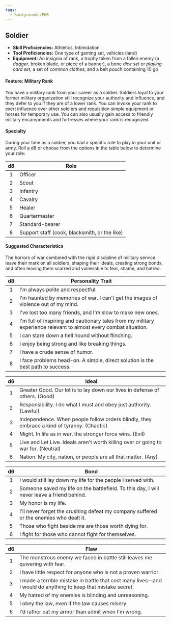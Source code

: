 ```yaml
---
tags:
  - Backgrounds/PHB
---
```


## Soldier

- **Skill Proficiencies:** Athletics, Intimidation
- **Tool Proficiencies:** One type of gaming set, vehicles (land)
- **Equipment:** An insignia of rank, a trophy taken from a fallen enemy (a *dagger*, broken blade, or piece of a banner), a bone *dice set* or *playing card set*, a set of *common clothes*, and a belt *pouch* containing 10 gp

#### Feature: Military Rank

You have a military rank from your career as a soldier. Soldiers loyal to your former military organization still recognize your authority and influence, and they defer to you if they are of a lower rank. You can invoke your rank to exert influence over other soldiers and requisition simple equipment or horses for temporary use. You can also usually gain access to friendly military encampments and fortresses where your rank is recognized.

#### Specialty

During your time as a soldier, you had a specific role to play in your unit or army. Roll a d8 or choose from the options in the table below to determine your role:

|  d8 | Role                                          |
|:---:|-----------------------------------------------|
|  1  | Officer                                       |
|  2  | Scout                                         |
|  3  | Infantry                                      |
|  4  | Cavalry                                       |
|  5  | Healer                                        |
|  6  | Quartermaster                                 |
|  7  | Standard-bearer                               |
|  8  | Support staff (cook, blacksmith, or the like) |

#### Suggested Characteristics

The horrors of war combined with the rigid discipline of military service leave their mark on all soldiers, shaping their ideals, creating strong bonds, and often leaving them scarred and vulnerable to fear, shame, and hatred.

|  d8 | Personality Trait                                                                                                 |
|:---:|-------------------------------------------------------------------------------------------------------------------|
|  1  | I'm always polite and respectful.                                                                                 |
|  2  | I'm haunted by memories of war. I can't get the images of violence out of my mind.                                |
|  3  | I've lost too many friends, and I'm slow to make new ones.                                                        |
|  4  | I'm full of inspiring and cautionary tales from my military experience relevant to almost every combat situation. |
|  5  | I can stare down a hell hound without flinching.                                                                  |
|  6  | I enjoy being strong and like breaking things.                                                                    |
|  7  | I have a crude sense of humor.                                                                                    |
|  8  | I face problems head-on. A simple, direct solution is the best path to success.                                   |

|  d6 | Ideal                                                                                      |
|:---:|--------------------------------------------------------------------------------------------|
|  1  | Greater Good. Our lot is to lay down our lives in defense of others. (Good)                |
|  2  | Responsibility. I do what I must and obey just authority. (Lawful)                         |
|  3  | Independence. When people follow orders blindly, they embrace a kind of tyranny. (Chaotic) |
|  4  | Might. In life as in war, the stronger force wins. (Evil)                                  |
|  5  | Live and Let Live. Ideals aren't worth killing over or going to war for. (Neutral)         |
|  6  | Nation. My city, nation, or people are all that matter. (Any)                              |

|  d6 | Bond                                                                                       |
|:---:|--------------------------------------------------------------------------------------------|
|  1  | I would still lay down my life for the people I served with.                               |
|  2  | Someone saved my life on the battlefield. To this day, I will never leave a friend behind. |
|  3  | My honor is my life.                                                                       |
|  4  | I'll never forget the crushing defeat my company suffered or the enemies who dealt it.     |
|  5  | Those who fight beside me are those worth dying for.                                       |
|  6  | I fight for those who cannot fight for themselves.                                         |

|  d6 | Flaw                                                                                                          |
|:---:|---------------------------------------------------------------------------------------------------------------|
|  1  | The monstrous enemy we faced in battle still leaves me quivering with fear.                                   |
|  2  | I have little respect for anyone who is not a proven warrior.                                                 |
|  3  | I made a terrible mistake in battle that cost many lives—and I would do anything to keep that mistake secret. |
|  4  | My hatred of my enemies is blinding and unreasoning.                                                          |
|  5  | I obey the law, even if the law causes misery.                                                                |
|  6  | I'd rather eat my armor than admit when I'm wrong.                                                            |
